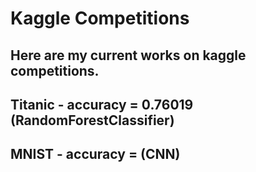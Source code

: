 # Kaggle Competitions
## Here are my current works on kaggle competitions.
## Titanic - accuracy = 0.76019 (RandomForestClassifier)
## MNIST - accuracy =  (CNN)
